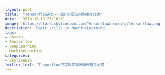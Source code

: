 ```yaml
---
layout: post
title:  "Tensorflow系列--(四)实现反向传播与分类"
date:   2018-10-18 23:16:31
image: 'https://store.skylinebin.com/TensorflowLearning/tensorflow.png'
description: 'Basic skills in MachineLearning'
tags:
- Ubuntu
- Tensorflow
- DeepLearning
- MachineLearning
categories:
- SkylineBin
twitter_text: 'Tensorflow中实现实现反向传播与分类 '
---  
```

